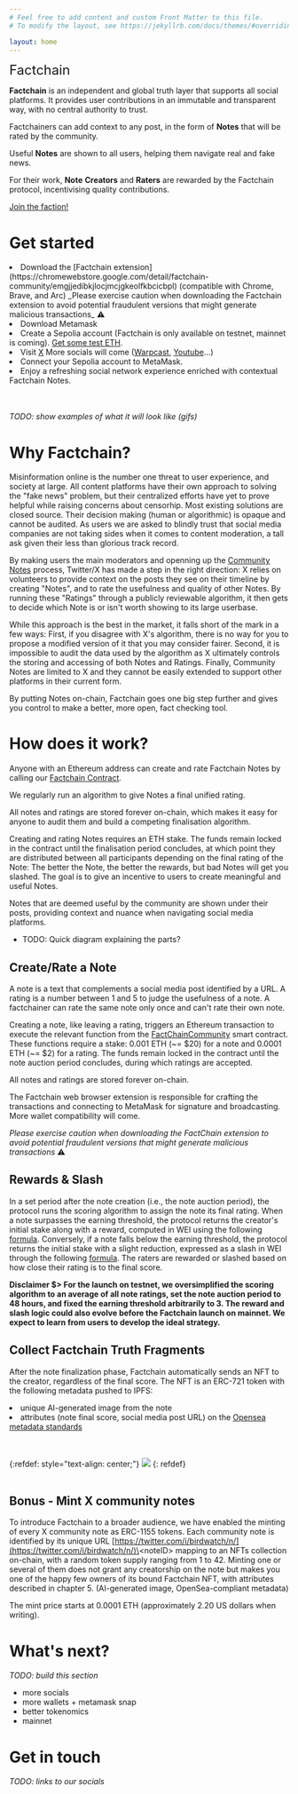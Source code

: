 ```yaml
---
# Feel free to add content and custom Front Matter to this file.
# To modify the layout, see https://jekyllrb.com/docs/themes/#overriding-theme-defaults

layout: home
---
```


<font size="5">
Factchain 
</font>

**Factchain** is an independent and global truth layer that supports all social platforms. It provides user contributions in an immutable and transparent way, with no central authority to trust.

Factchainers can add context to any post, in the form of **Notes** that will be rated by the community.

Useful **Notes** are shown to all users, helping them navigate real and fake news.

For their work, **Note** **Creators** and **Raters** are rewarded by the Factchain protocol, incentivising quality contributions.

[Join the faction!](https://chromewebstore.google.com/detail/factchain-community/emgjjedibkjlocjmcjgkeolfkbcicbpl)

# Get started

<li>
Download the [Factchain extension](https://chromewebstore.google.com/detail/factchain-community/emgjjedibkjlocjmcjgkeolfkbcicbpl) (compatible with Chrome, Brave, and Arc)
_Please exercise caution when downloading the Factchain extension to avoid potential fraudulent versions that might generate malicious transactions_ ⚠️
</li>
<li>
Download Metamask
</li>
<li>
Create a Sepolia account (Factchain is only available on testnet, mainnet is coming). <a href="https://sepoliafaucet.com/">Get some test ETH</a>.
</li>
<li>
Visit <a href="https://twitter.com/home">X</a> More socials will come (<a href="https://warpcast.com/">Warpcast</a>, <a href="https://www.youtube.com/">Youtube</a>...)
</li>
<li>
Connect your Sepolia account to MetaMask.
</li>
<li>
Enjoy a refreshing social network experience enriched with contextual Factchain Notes.
</li>
<br/><br/>

*TODO: show examples of what it will look like (gifs)*

# Why Factchain?

Misinformation online is the number one threat to user experience, and society at large. All content platforms have their own approach to solving the "fake news" problem, but their centralized efforts have yet to prove helpful while raising concerns about censorhip. Most existing solutions are closed source. Their decision making (human or algorithmic) is opaque and cannot be audited. As users we are asked to blindly trust that social media companies are not taking sides when it comes to content moderation, a tall ask given their less than glorious track record.

By making users the main moderators and openning up the [Community Notes](https://help.twitter.com/en/using-x/community-notes) process, Twitter/X has made a step in the right direction:
X relies on volunteers to provide context on the posts they see on their timeline by creating "Notes", and to rate the usefulness and quality of other Notes. By running these "Ratings" through a publicly reviewable algorithm, it then gets to decide which Note is or isn't worth showing to its large userbase.

While this approach is the best in the market, it falls short of the mark in a few ways:
First, if you disagree with X's algorithm, there is no way for you to propose a modified version of it that you may consider fairer.
Second, it is impossible to audit the data used by the algorithm as X ultimately controls the storing and accessing of both Notes and Ratings.
Finally, Community Notes are limited to X and they cannot be easily extended to support other platforms in their current form.

By putting Notes on-chain, Factchain goes one big step further and gives you control to make a better, more open, fact checking tool.

# How does it work?

Anyone with an Ethereum address can create and rate Factchain Notes by calling our [Factchain Contract](https://sepolia.etherscan.io/address/0x3b5946b3bd79c2b211e49c3149872f1d66223ae7).

We regularly run an algorithm to give Notes a final unified rating.

All notes and ratings are stored forever on-chain, which makes it easy for anyone to audit them and build a competing finalisation algorithm.

Creating and rating Notes requires an ETH stake. The funds remain locked in the contract until the finalisation period concludes, at which point they are distributed between all participants depending on the final rating of the Note: The better the Note, the better the rewards, but bad Notes will get you slashed. The goal is to give an incentive to users to create meaningful and useful Notes.

Notes that are deemed useful by the community are shown under their posts, providing context and nuance when navigating social media platforms.

- TODO: Quick diagram explaining the parts?

## Create/Rate a Note

A note is a text that complements a social media post identified by a URL.
A rating is a number between 1 and 5 to judge the usefulness of a note.
A factchainer can rate the same note only once and can't rate their own note.

Creating a note, like leaving a rating, triggers an Ethereum transaction to execute the relevant function from the [FactChainCommunity](https://sepolia.etherscan.io/address/0xb912368c62D3037F7E86C2e95D9B5F4FC86c9428) smart contract. These functions require a stake: 0.001 ETH (~= $20) for a note and 0.0001 ETH (~= $2) for a rating. The funds remain locked in the contract until the note auction period concludes, during which ratings are accepted.

All notes and ratings are stored forever on-chain.

The Factchain web browser extension is responsible for crafting the transactions and connecting to MetaMask for signature and broadcasting. More wallet compatibility will come.

_Please exercise caution when downloading the FactChain extension to avoid potential fraudulent versions that might generate malicious transactions_ ⚠️

## Rewards & Slash

In a set period after the note creation (i.e., the note auction period), the protocol runs the scoring algorithm to assign the note its final rating. When a note surpasses the earning threshold, the protocol returns the creator's initial stake along with a reward, computed in WEI using the following [formula](https://github.com/factchain/factchain-community/blob/61eb95b29882c93344d1837d976a416ccd77ceec/fc-community-contracts/src/FactChainCommunity.sol#L113C20-L113C20). Conversely, if a note falls below the earning threshold, the protocol returns the initial stake with a slight reduction, expressed as a slash in WEI through the following [formula](https://github.com/factchain/factchain-community/blob/61eb95b29882c93344d1837d976a416ccd77ceec/fc-community-contracts/src/FactChainCommunity.sol#L120). The raters are rewarded or slashed based on how close their rating is to the final score.

**Disclaimer $> For the launch on testnet, we oversimplified the scoring algorithm to an average of all note ratings, set the note auction period to 48 hours, and fixed the earning threshold arbitrarily to 3. The reward and slash logic could also evolve before the Factchain launch on mainnet. We expect to learn from users to develop the ideal strategy.**

## Collect Factchain Truth Fragments

After the note finalization phase, Factchain automatically sends an NFT to the creator, regardless of the final score. The NFT is an ERC-721 token with the following metadata pushed to IPFS:

<li>unique AI-generated image from the note</li>
<li>attributes (note final score, social media post URL) on the <a href="https://docs.opensea.io/docs/metadata-standards">Opensea metadata standards</a></li>

<br/><br/>
{:refdef: style="text-align: center;"}
![](assets/nft721gallery.png)
{: refdef}
<br/><br/>

## Bonus - Mint X community notes

To introduce Factchain to a broader audience, we have enabled the minting of every X community note as ERC-1155 tokens. Each community note is identified by its unique URL [https://twitter.com/i/birdwatch/n/](https://twitter.com/i/birdwatch/n/)\<noteID\> mapping to an NFTs collection on-chain, with a random token supply ranging from 1 to 42. Minting one or several of them does not grant any creatorship on the note but makes you one of the happy few owners of its bound Factchain NFT, with attributes described in chapter 5. (AI-generated image, OpenSea-compliant metadata)

The mint price starts at 0.0001 ETH (approximately 2.20 US dollars when writing).

# What's next?

*TODO: build this section*

- more socials
- more wallets + metamask snap
- better tokenomics
- mainnet

# Get in touch

*TODO: links to our socials*
